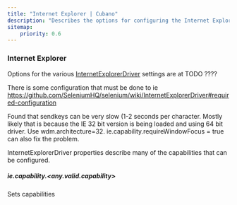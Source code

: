 ```yaml
---
title: "Internet Explorer | Cubano"
description: "Describes the options for configuring the Internet Explorer browser with Cubano"
sitemap:
    priority: 0.6
---
```


### Internet Explorer

Options for the various [InternetExplorerDriver](https://github.com/SeleniumHQ/selenium/wiki/InternetExplorerDriver) settings are at TODO ????

There is some configuration that must be done to ie https://github.com/SeleniumHQ/selenium/wiki/InternetExplorerDriver#required-configuration

Found that sendkeys can be very slow (1-2 seconds per character.
Mostly likely that is because the IE 32 bit version is being loaded and using 64 bit driver. Use wdm.architecture=32.  ie.capability.requireWindowFocus = true can also fix the problem.

InternetExplorerDriver properties describe many of the capabilities that can be configured.

##### ie.capability.&lt;any.valid.capability&gt;

Sets capabilities

